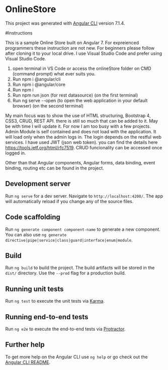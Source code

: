 # OnlineStore

This project was generated with [Angular CLI](https://github.com/angular/angular-cli) version 7.1.4.

#Instructions

This is a sample Online Store built on Angular 7.
For expreienced programmers these instruction are not new.
For beginners please follow after cloning it to your local drive.
I use Visual Studio Code and prefer using Visual Studio Code.

1. open terminal in VS Code or access the onlineStore folder on CMD (command prompt) what ever suits you.
2. Run npm i @angular/cli
3. Run npm i @angular/core
4. Run npm i
5. Run npm run json (for rest datasource) (on the first terminal)
6. Run ng serve --open (to open the web application in your default browser) (on the second terminal)

My main focus was to show the use of HTML structuring, Bootstrap 4, CSS3, CRUD, REST API.
there is still so much that can be added to it. May be with time I will update it. For now I am too busy with a few projects.
Admin Module is self contained and does not load with the application. It will load only when the admin logs in. 
The login depends on the restful web services. I have used JWT (json web token). you can find the details here https://tools.ietf.org/html/rfc7519.
CRUD funcionality can be accessed once logged in.

Other than that Angular components, Angular forms, data binding, event binding, routing etc can be found in the project. 





## Development server

Run `ng serve` for a dev server. Navigate to `http://localhost:4200/`. The app will automatically reload if you change any of the source files.

## Code scaffolding

Run `ng generate component component-name` to generate a new component. You can also use `ng generate directive|pipe|service|class|guard|interface|enum|module`.

## Build

Run `ng build` to build the project. The build artifacts will be stored in the `dist/` directory. Use the `--prod` flag for a production build.

## Running unit tests

Run `ng test` to execute the unit tests via [Karma](https://karma-runner.github.io).

## Running end-to-end tests

Run `ng e2e` to execute the end-to-end tests via [Protractor](http://www.protractortest.org/).

## Further help

To get more help on the Angular CLI use `ng help` or go check out the [Angular CLI README](https://github.com/angular/angular-cli/blob/master/README.md).
